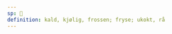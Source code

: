 ```yaml
---
sp: 󱤦
definition: kald, kjølig, frossen; fryse; ukokt, rå
---
```

<!-- lete is about coldness. by extension, it can refer to things that are raw and need to be heated, like uncooked food. -->